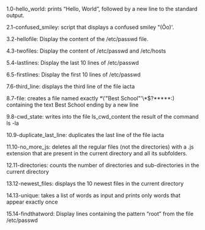 1.0-hello_world: prints “Hello, World”, followed by a new line to the standard output.

2.1-confused_smiley: script that displays a confused smiley "(Ôo)'.

3.2-hellofile: Display the content of the /etc/passwd file.

4.3-twofiles: Display the content of /etc/passwd and /etc/hosts

5.4-lastlines: Display the last 10 lines of /etc/passwd

6.5-firstlines: Display the first 10 lines of /etc/passwd

7.6-third_line: displays the third line of the file iacta

8.7-file: creates a file named exactly \*\\'"Best School"\'\\*$\?\*\*\*\*\*:) containing the text Best School ending by a new line

9.8-cwd_state: writes into the file ls_cwd_content the result of the command ls -la

10.9-duplicate_last_line: duplicates the last line of the file iacta

11.10-no_more_js: deletes all the regular files (not the directories) with a .js extension that are present in the current directory and all its subfolders.

12.11-directories: counts the number of directories and sub-directories in the current directory

13.12-newest_files: displays the 10 newest files in the current directory

14.13-unique: takes a list of words as input and prints only words that appear exactly once

15.14-findthatword:  Display lines containing the pattern “root” from the file /etc/passwd
